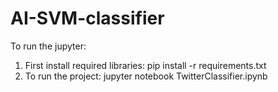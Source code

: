 # AI-SVM-classifier

To run the jupyter: 
1) First install required libraries:
pip install -r requirements.txt
2) To run the project:
jupyter notebook TwitterClassifier.ipynb
